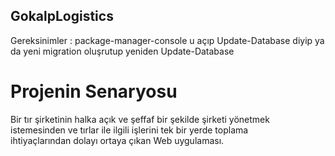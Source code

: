 ## GokalpLogistics
Gereksinimler :
package-manager-console u açıp Update-Database diyip ya da yeni migration oluşrutup yeniden Update-Database

# Projenin Senaryosu
 Bir tır şirketinin halka açık ve şeffaf bir şekilde şirketi yönetmek 
 istemesinden ve tırlar ile ilgili işlerini tek bir yerde toplama  
 ihtiyaçlarından dolayı ortaya çıkan Web uygulaması.
